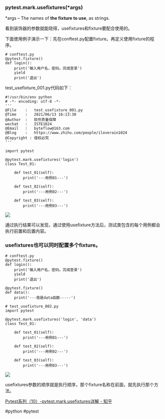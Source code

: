 
### pytest.mark.usefixtures(*args)

*args – The names of **the fixture to use**, as strings.

看到装饰器的参数就能晓得，usefixtures和fixture要配合使用的。

下面使用例子演示一下：先在conftest.py配置fixture。再定义使用fixture的程序。

```text
# conftest.py
@pytest.fixture()
def login():
    print('输入用户名，密码。完成登录')
    yield
    print('退出')
```

test_usefixture_001.py代码如下：

```text
#!/usr/bin/env python
# -*- encoding: utf-8 -*-
'''
@File    :   test_usefixture_001.py
@Time    :   2021/06/13 16:13:30
@Author  :   软件质量保障
wechat   :   ISTE1024
@Email   :   byteflow@163.com
@Blog    :   https://www.zhihu.com/people/iloverain1024
@Copyright : 侵权必究
'''

import pytest

@pytest.mark.usefixtures('login')
class Test_01:

    def test_01(self):
        print('---用例01---')

    def test_02(self):
        print('---用例02---')

    def test_03(self):
        print('---用例03---')
```

  

![](https://pic1.zhimg.com/80/v2-7c3aab4a22d4709e156b2e755438021c_1440w.webp)

  

通过执行结果可以发现，通过使用usefixture方法后，测试类包含的每个用例都会执行前置和后置内容。

  

### usefixtures也可以同时配置多个fixture。

```text
# conftest.py
@pytest.fixture()
def login():
    print('输入用户名，密码。完成登录')
    yield
    print('退出')

@pytest.fixture()
def data():
    print('---我是data函数-----')

# test_usefixture_002.py
import pytest

@pytest.mark.usefixtures('login', 'data')
class Test_01:

    def test_01(self):
        print('---用例01---')

    def test_02(self):
        print('---用例02---')

    def test_03(self):
        print('---用例03---')
```

  

![](https://pic3.zhimg.com/80/v2-fec830eff75780d8e8da9c3c40e557ea_1440w.webp)

  

usefixtures参数的顺序就是执行顺序，那个fixture名称在前面，就先执行那个方法。

[Pytest系列（10）-pytest.mark.usefixtures详解 - 知乎](https://zhuanlan.zhihu.com/p/382158304)

#python 
#pytest
